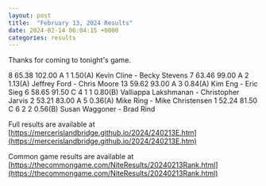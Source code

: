 ```yaml
---
layout: post
title:  "February 13, 2024 Results"
date: 2024-02-14 06:04:15 +0000
categories: results
---
```

Thanks for coming to tonight's game.

8   65.38  102.00  A   1                1.50(A)  Kevin Cline - Becky Stevens
7   63.46   99.00  A   2                1.13(A)  Jeffrey Ford - Chris Moore
13   59.62   93.00  A   3                0.84(A)  Kim Eng - Eric Sieg
6   58.65   91.50  C   4     1     1    0.80(B)  Valliappa Lakshmanan - Christopher Jarvis
2   53.21   83.00  A   5                0.36(A)  Mike Ring - Mike Christensen
1   52.24   81.50  C   6     2     2    0.56(B)  Susan Waggoner - Brad Rind

Full results are available at [https://mercerislandbridge.github.io/2024/240213E.htm](https://mercerislandbridge.github.io/2024/240213E.htm)

Common game results are available at [https://thecommongame.com/NiteResults/20240213Rank.html](https://thecommongame.com/NiteResults/20240213Rank.html)
